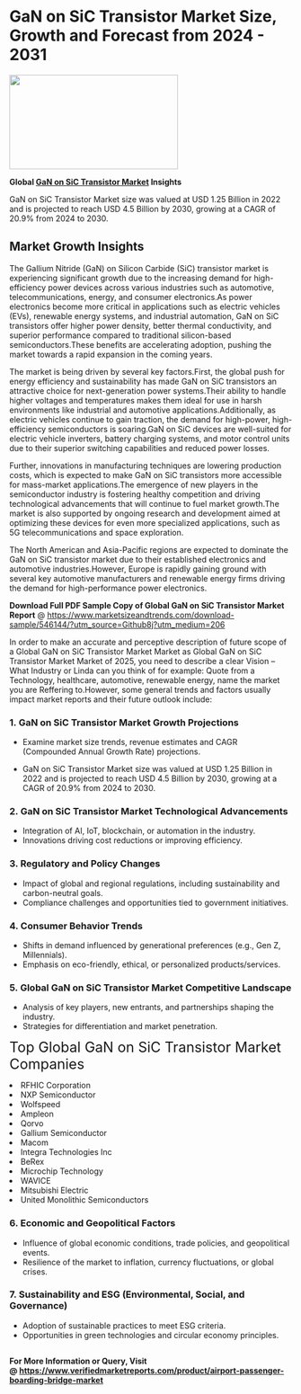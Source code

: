 <H1>GaN on SiC Transistor Market Size, Growth and Forecast from 2024 - 2031</H1><img class="aligncenter size-medium wp-image-584254" src="https://thirdeyenews.in/wp-content/uploads/2024/09/Global-Market-Research-300x168.jpeg" alt="" width="300" height="168" /><p><strong>Global&nbsp;<a href="https://www.marketsizeandtrends.com/download-sample/546144/?utm_source=Github8j?utm_medium=206">GaN on SiC Transistor Market</a> Insights</strong></p><p>GaN on SiC Transistor Market size was valued at USD 1.25 Billion in 2022 and is projected to reach USD 4.5 Billion by 2030, growing at a CAGR of 20.9% from 2024 to 2030.</p><p><h2>Market Growth Insights</h2> <p>The Gallium Nitride (GaN) on Silicon Carbide (SiC) transistor market is experiencing significant growth due to the increasing demand for high-efficiency power devices across various industries such as automotive, telecommunications, energy, and consumer electronics.As power electronics become more critical in applications such as electric vehicles (EVs), renewable energy systems, and industrial automation, GaN on SiC transistors offer higher power density, better thermal conductivity, and superior performance compared to traditional silicon-based semiconductors.These benefits are accelerating adoption, pushing the market towards a rapid expansion in the coming years.</p> <p>The market is being driven by several key factors.First, the global push for energy efficiency and sustainability has made GaN on SiC transistors an attractive choice for next-generation power systems.Their ability to handle higher voltages and temperatures makes them ideal for use in harsh environments like industrial and automotive applications.Additionally, as electric vehicles continue to gain traction, the demand for high-power, high-efficiency semiconductors is soaring.GaN on SiC devices are well-suited for electric vehicle inverters, battery charging systems, and motor control units due to their superior switching capabilities and reduced power losses.</p> <p>Further, innovations in manufacturing techniques are lowering production costs, which is expected to make GaN on SiC transistors more accessible for mass-market applications.The emergence of new players in the semiconductor industry is fostering healthy competition and driving technological advancements that will continue to fuel market growth.The market is also supported by ongoing research and development aimed at optimizing these devices for even more specialized applications, such as 5G telecommunications and space exploration.</p> <p>The North American and Asia-Pacific regions are expected to dominate the GaN on SiC transistor market due to their established electronics and automotive industries.However, Europe is rapidly gaining ground with several key automotive manufacturers and renewable energy firms driving the demand for high-performance power electronics.</p> <p><span class=""><strong>Download Full PDF Sample Copy of Global GaN on SiC Transistor Market Report</strong> @ <a href="https://www.marketsizeandtrends.com/download-sample/546144/?utm_source=Github8j?utm_medium=206" target="_blank">https://www.marketsizeandtrends.com/download-sample/546144/?utm_source=Github8j?utm_medium=206</a></span></p><p>In order to make an accurate and perceptive description of future scope of a Global&nbsp;GaN on SiC Transistor Market Market as Global&nbsp;GaN on SiC Transistor Market Market of 2025, you need to describe a clear Vision &ndash; What Industry or Linda can you think of for example: Quote from a Technology, healthcare, automotive, renewable energy, name the market you are Reffering to.However, some general trends and factors usually impact market reports and their future outlook include:</p><h3>1.&nbsp;<strong>GaN on SiC Transistor Market Growth Projections</strong></h3><ul><li>Examine market size trends, revenue estimates and CAGR (Compounded Annual Growth Rate) projections.</li><li><p>GaN on SiC Transistor Market size was valued at USD 1.25 Billion in 2022 and is projected to reach USD 4.5 Billion by 2030, growing at a CAGR of 20.9% from 2024 to 2030.</p></li></ul><h3>2.&nbsp;<strong>GaN on SiC Transistor Market Technological Advancements</strong></h3><ul><li>Integration of AI, IoT, blockchain, or automation in the industry.</li><li>Innovations driving cost reductions or improving efficiency.</li></ul><h3>3.&nbsp;<strong>Regulatory and Policy Changes</strong></h3><ul><li>Impact of global and regional regulations, including sustainability and carbon-neutral goals.</li><li>Compliance challenges and opportunities tied to government initiatives.</li></ul><h3>4.&nbsp;<strong>Consumer Behavior Trends</strong></h3><ul><li>Shifts in demand influenced by generational preferences (e.g., Gen Z, Millennials).</li><li>Emphasis on eco-friendly, ethical, or personalized products/services.</li></ul><h3>5.&nbsp;<strong>Global GaN on SiC Transistor Market Competitive Landscape</strong></h3><ul><li>Analysis of key players, new entrants, and partnerships shaping the industry.</li><li>Strategies for differentiation and market penetration.</li></ul><p data-pm-slice="1 1 []"><span style="color: inherit; font-family: inherit; font-size: 25px;">Top Global GaN on SiC Transistor Market Companies</span></p><div class="" data-test-id=""><p><li>RFHIC Corporation</li><li> NXP Semiconductor</li><li> Wolfspeed</li><li> Ampleon</li><li> Qorvo</li><li> Gallium Semiconductor</li><li> Macom</li><li> Integra Technologies Inc</li><li> BeRex</li><li> Microchip Technology</li><li> WAVICE</li><li> Mitsubishi Electric</li><li> United Monolithic Semiconductors</li></p></div><h3>6.&nbsp;<strong>Economic and Geopolitical Factors</strong></h3><ul><li>Influence of global economic conditions, trade policies, and geopolitical events.</li><li>Resilience of the market to inflation, currency fluctuations, or global crises.</li></ul><h3>7.&nbsp;<strong>Sustainability and ESG (Environmental, Social, and Governance)</strong></h3><ul><li>Adoption of sustainable practices to meet ESG criteria.</li><li>Opportunities in green technologies and circular economy principles.</li></ul><h2><strong style="font-size: 14px;">For More Information or Query, Visit @&nbsp;</strong><a style="background-color: #ffffff; font-size: 14px;" href="https://www.marketsizeandtrends.com/report/gan-on-sic-transistor-market/" target="_blank">https://www.verifiedmarketreports.com/product/airport-passenger-boarding-bridge-market</a></h2>